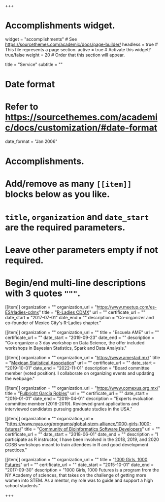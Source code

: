 +++
# Accomplishments widget.
widget = "accomplishments"  # See https://sourcethemes.com/academic/docs/page-builder/
headless = true  # This file represents a page section.
active = true  # Activate this widget? true/false
weight = 20  # Order that this section will appear.

title = "Service"
subtitle = ""

# Date format
#   Refer to https://sourcethemes.com/academic/docs/customization/#date-format
date_format = "Jan 2006"

# Accomplishments.
#   Add/remove as many `[[item]]` blocks below as you like.
#   `title`, `organization` and `date_start` are the required parameters.
#   Leave other parameters empty if not required.
#   Begin/end multi-line descriptions with 3 quotes `"""`.

[[item]]
  organization = ""
  organization_url = "https://www.meetup.com/es-ES/rladies-cdmx"
  title = "[R-Ladies CDMX](https://www.meetup.com/es-ES/rladies-cdmx)"
  url = ""
  certificate_url = ""
  date_start = "2017-07-01"
  date_end = ""
  description = "Co-organizer and co-founder of Mexico City's R-Ladies chapter."

[[item]]
  organization = ""
  organization_url = ""
  title = "Escuela AME"
  url = ""
  certificate_url = ""
  date_start = "2019-09-23"
  date_end = ""
  description = "Co-organizer a 3 day workshop on Data Science, the offer included workshops in Bayesian Statistics, Spark and Data Analysis."


[[item]]
  organization = ""
  organization_url = "https://www.amestad.mx/"
  title = "[Mexican Statistical Association](https://www.amestad.mx/)"
  url = ""
  certificate_url = ""
  date_start = "2019-10-01"
  date_end = "2022-11-01"
  description = "Board committee member (voted position). I collaborate on organizing events and updating the webpage."

[[item]]
  organization = ""
  organization_url = "https://www.comexus.org.mx/"
  title = "[Fulbright García Robles](https://www.comexus.org.mx/)"
  url = ""
  certificate_url = ""
  date_start = "2016-01-01"
  date_end = "2019-04-01"
  description = "Experts evaluation committee member (2016-2019). Reviewed grant applications and interviewed candidates pursuing graduate studies in the USA."

[[item]]
  organization = ""
  organization_url = "https://www.nyas.org/programs/global-stem-alliance/1000-girls-1000-futures/"
  title = "[Community of Bioinformatics Software Developers](https://comunidadbioinfo.github.io/)"
  url = ""
  certificate_url = ""
  date_start = "2018-06-01"
  date_end = ""
  description = "I participate as R instructor, I have been involved in the 2018, 2019, and 2020 CDSB workshops meant to train attendees in R and good development practices."
  
[[item]]
  organization = ""
  organization_url = ""
  title = "[1000 Girls, 1000 Futures](https://www.nyas.org/programs/global-stem-alliance/1000-girls-1000-futures/)"
  url = ""
  certificate_url = ""
  date_start = "2015-10-01"
  date_end = "2017-09-30"
  description = "1000 Girls, 1000 Futures is a program from the NY Academy of sciences, that takes on the challenge of getting more women into STEM. As a mentor, my role was to guide and support a high school students."

+++
